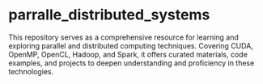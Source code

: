 # parralle_distributed_systems
This repository serves as a comprehensive resource for learning and exploring parallel and distributed computing techniques. Covering CUDA, OpenMP, OpenCL, Hadoop, and Spark, it offers curated materials, code examples, and projects to deepen understanding and proficiency in these technologies. 
